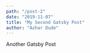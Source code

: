 ```yaml
---
path: "/post-2"
date: "2019-11-07"
title: "My Second Gatsby Post"
author: "Azhar Dude"
---
```

Another Gatsby Post
